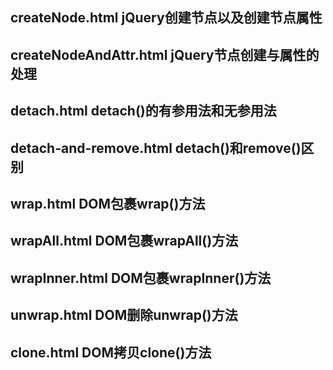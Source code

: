 ## createNode.html jQuery创建节点以及创建节点属性

## createNodeAndAttr.html jQuery节点创建与属性的处理

## detach.html detach()的有参用法和无参用法

## detach-and-remove.html detach()和remove()区别

## wrap.html DOM包裹wrap()方法

## wrapAll.html DOM包裹wrapAll()方法

## wrapInner.html DOM包裹wrapInner()方法

## unwrap.html DOM删除unwrap()方法

## clone.html DOM拷贝clone()方法
